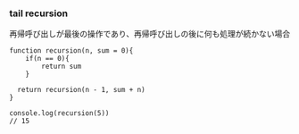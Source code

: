 ### tail recursion

再帰呼び出しが最後の操作であり、再帰呼び出しの後に何も処理が続かない場合

```
function recursion(n, sum = 0){
	if(n == 0){
		return sum
	}
  
  return recursion(n - 1, sum + n)
}

console.log(recursion(5))
// 15
```
